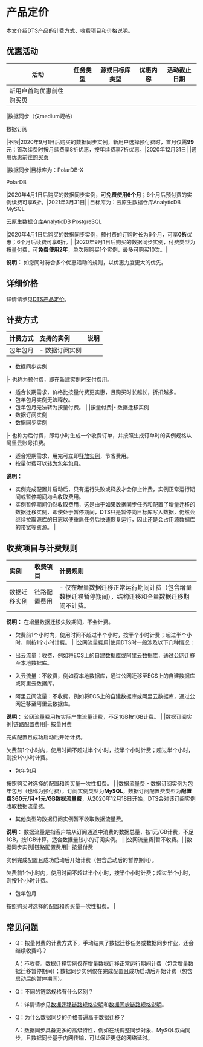 # 产品定价

本文介绍DTS产品的计费方式、收费项目和价格说明。

## 优惠活动

|活动|任务类型|源或目标库类型|优惠内容|活动截止日期|
|--|----|-------|----|------|
|新用户首购优惠前往[购买页](https://common-buy.aliyun.com/?commodityCode=dtspre)

|数据同步（仅medium规格）

数据订阅

|不限|2020年9月1日后购买的数据同步实例，新用户选择预付费时，首月仅需**99元**；首次续费时按月续费享8折优惠，按年续费享7折优惠。|2020年12月31日|
|通用优惠前往[购买页](https://common-buy.aliyun.com/?commodityCode=dtspre)

|数据同步|目标库为：PolarDB-X

PolarDB

|2020年4月1日后购买的数据同步实例，可**免费使用6个月**；6个月后预付费的实例续费可享6折。|2021年3月31日|
|目标库为：云原生数据仓库AnalyticDB MySQL

云原生数据仓库AnalyticDB PostgreSQL

|2020年4月1日后购买的数据同步实例，预付费的订购时长为6个月，可享**0折**优惠；6个月后续费可享6折。|
|2020年9月1日后购买的数据同步实例，付费类型为按量付费，可**免费使用2年**，单次限购买1个实例，最多可购买10次。|

**说明：** 如您同时符合多个优惠活动的规则，以优惠力度更大的优先。

## 详细价格

详情请参见[DTS产品定价](https://cn.aliyun.com/price/product#/dts/detail)。

## 计费方式

|计费方式|支持的实例|说明|
|:---|:----|:-|
|包年包月|-   数据订阅实例
-   数据同步实例

|-   也称为预付费，即在新建实例时支付费用。
-   适合长期需求，价格比按量付费更实惠，且购买时长越长，折扣越多。
-   包年包月实例无法释放。
-   包年包月无法转为按量付费。 |
|按量付费|-   数据迁移实例
-   数据订阅实例
-   数据同步实例

|-   也称为后付费，即每小时生成一个收费订单，并按照生成订单时的实例规格从阿里云账号扣费。
-   适合短期需求，用完可立即[释放实例](/cn.zh-CN/实例管理/释放实例.md)，节省费用。
-   按量付费可以[转为包年包月](/cn.zh-CN/产品定价/按量付费转包年包月.md)。

**说明：**

-   实例完成配置并启动后，只有运行失败或释放才会停止计费，实例正常运行期间或暂停期间均会收取费用。
-   实例暂停期间仍然收取费用，这是由于如果数据同步任务和配置了增量迁移的数据迁移实例，即使处于暂停期间，DTS只是暂停向目标库写入数据，仍然会继续拉取源库的日志以便重启任务后快速恢复运行，因此还是会占用源数据库的带宽等资源。 |

## 收费项目与计费规则

|实例|收费项目|计费规则|
|:-|:---|:---|
|数据迁移实例|链路配置费用|-   仅在增量数据迁移正常运行期间计费（包含增量数据迁移暂停期间），结构迁移和全量数据迁移期间不计费。

**说明：** 在增量数据迁移失败期间，不会计费。

-   欠费前1个小时内，使用时间不超过半个小时，按半个小时计费；超过半个小时，则按1个小时计费。 |
|公网流量费用|使用DTS时一般涉及以下几种情况：

-   出云流量：收费，例如将ECS上的自建数据库或阿里云数据库，通过公网迁移至本地数据库。
-   入云流量：不收费，例如将本地数据库，通过公网迁移至ECS上的自建数据库或阿里云数据库。
-   阿里云间流量：不收费，例如将ECS上的自建数据库或阿里云数据库，通过公网迁移至阿里云数据库。

**说明：** 公网流量费用按实际产生流量计费，不足1GB按1GB计费。 |
|数据订阅实例|链路配置费用|-   按量付费

完成配置且成功启动后开始计费。

欠费前1个小时内，使用时间不超过半个小时，按半个小时计费；超过半个小时，则按1个小时计费。

-   包年包月

按照购买时选择的配置和购买量一次性扣费。 |
|数据流量费|-   数据订阅实例为包年包月（也称为预付费），订阅实例类型为**MySQL**，数据订阅配置费类型为**配置费360元/月+1元/GB数据流量费**，从2020年12月18日开始，DTS会对该订阅实例收取数据流量费。
-   其他类型的数据订阅实例暂不收取数据流量费。

**说明：** 数据流量是指客户端从订阅通道中消费的数据总量，按1元/GB计费，不足1GB，按1GB计算。适合数据量较小的订阅实例。 |
|公网流量费|暂不收费。|
|数据同步实例|链路配置费用|-   按量付费

实例完成配置且成功启动后开始计费（包含启动后的暂停期间）。

欠费前1个小时内，使用时间不超过半个小时，按半个小时计费；超过半个小时，则按1个小时计费。

-   包年包月

按照购买时选择的配置和购买量一次性扣费。 |

## 常见问题

-   Q：按量付费的计费方式下，手动结束了数据迁移任务或数据同步作业，还会继续收费吗？

    A：不收费。数据迁移实例仅在增量数据迁移正常运行期间计费（包含增量数据迁移暂停期间）；数据同步实例仅在完成配置且成功启动后开始计费（包含启动后的暂停期间）。

-   Q：不同的链路规格有什么区别？

    A：详情请参见[数据迁移链路规格说明](/cn.zh-CN/产品简介/规格说明/数据迁移链路规格说明.md)和[数据同步链路规格说明](/cn.zh-CN/产品简介/规格说明/数据同步链路规格说明.md)。

-   Q：为什么数据同步的价格普遍高于数据迁移？

    A：数据同步具备更多的高级特性，例如在线调整同步对象、MySQL双向同步，且数据同步基于内网传输，可以保证更低的网络延时。



